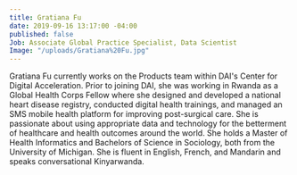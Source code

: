 ```yaml
---
title: Gratiana Fu
date: 2019-09-16 13:17:00 -04:00
published: false
Job: Associate Global Practice Specialist, Data Scientist
Image: "/uploads/Gratiana%20Fu.jpg"
---
```


Gratiana Fu currently works on the Products team within DAI's Center for Digital Acceleration. Prior to joining DAI, she was working in Rwanda as a Global Health Corps Fellow where she designed and developed a national heart disease registry, conducted digital health trainings, and managed an SMS mobile health platform for improving post-surgical care. She is passionate about using appropriate data and technology for the betterment of healthcare and health outcomes around the world. She holds a Master of Health Informatics and Bachelors of Science in Sociology, both from the University of Michigan. She is fluent in English, French, and Mandarin and speaks conversational Kinyarwanda.